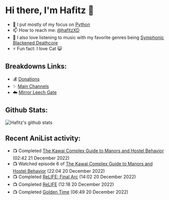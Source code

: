 # Hi there, I'm Hafitz 👋
- 🐍 I put mostly of my focus on [Python](https://python.org)
- 📫 How to reach me: [@hafitzXD](https://t.me/hafitzXD)
- 🎵 I also love listening to music with my favorite genres being [Symphonic Blackened Deathcore](https://youtu.be/qyYmS_iBcy4)
- ⚡ Fun fact: I love Cat 😺

## Breakdowns Links:
- 💰 [Donations](https://t.me/TheBreakdowns/2)
- ✨ [Main Channels](https://t.me/TheBreakdowns)
- ☁️ [Mirror Leech Gate](https://t.me/BreakdownsGate)

## Github Stats:
![Hafitz's github stats](https://github-readme-stats.vercel.app/api?username=breakdowns&show_icons=true&count_private=true&bg_color=00000000&text_color=777)

## Recent AniList activity:
<!-- ANILIST_ACTIVITY:start -->

-   📺 Completed [The Kawai Complex Guide to Manors and Hostel Behavior](https://anilist.co/anime/20529) (02:42 21 December 2022)
-   📺 Watched episode 6 of [The Kawai Complex Guide to Manors and Hostel Behavior](https://anilist.co/anime/20529) (22:04 20 December 2022)
-   📺 Completed [ReLIFE: Final Arc](https://anilist.co/anime/98635) (14:02 20 December 2022)
-   📺 Completed [ReLIFE](https://anilist.co/anime/21049) (12:18 20 December 2022)
-   📺 Completed [Golden Time](https://anilist.co/anime/17895) (06:49 20 December 2022)

<!-- ANILIST_ACTIVITY:end -->
